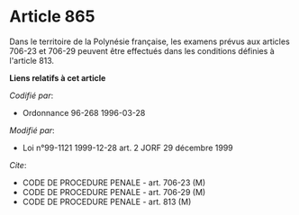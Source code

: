 # Article 865

Dans le territoire de la Polynésie française, les examens prévus aux articles 706-23 et 706-29 peuvent être effectués dans
les conditions définies à l'article 813.

**Liens relatifs à cet article**

_Codifié par_:

  - Ordonnance 96-268 1996-03-28

_Modifié par_:

  - Loi n°99-1121 1999-12-28 art. 2 JORF 29 décembre 1999

_Cite_:

  - CODE DE PROCEDURE PENALE - art. 706-23 (M)
  - CODE DE PROCEDURE PENALE - art. 706-29 (M)
  - CODE DE PROCEDURE PENALE - art. 813 (M)
